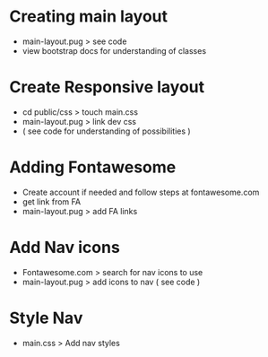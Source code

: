# Creating main layout

- main-layout.pug > see code
- view bootstrap docs for understanding of classes

# Create Responsive layout

- cd public/css > touch main.css
- main-layout.pug > link dev css
- ( see code for understanding of possibilities )

# Adding Fontawesome

- Create account if needed and follow steps at fontawesome.com
- get link from FA
- main-layout.pug > add FA links

# Add Nav icons

- Fontawesome.com > search for nav icons to use
- main-layout.pug > add icons to nav ( see code )

# Style Nav

- main.css > Add nav styles
